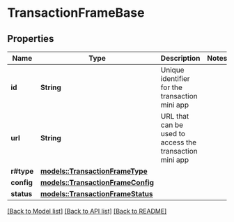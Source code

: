 # TransactionFrameBase

## Properties

Name | Type | Description | Notes
------------ | ------------- | ------------- | -------------
**id** | **String** | Unique identifier for the transaction mini app | 
**url** | **String** | URL that can be used to access the transaction mini app | 
**r#type** | [**models::TransactionFrameType**](TransactionFrameType.md) |  | 
**config** | [**models::TransactionFrameConfig**](TransactionFrameConfig.md) |  | 
**status** | [**models::TransactionFrameStatus**](TransactionFrameStatus.md) |  | 

[[Back to Model list]](../README.md#documentation-for-models) [[Back to API list]](../README.md#documentation-for-api-endpoints) [[Back to README]](../README.md)


